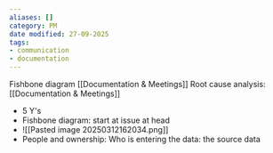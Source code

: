 ```yaml
---
aliases: []
category: PM
date modified: 27-09-2025
tags:
- communication
- documentation
---
```

Fishbone diagram
[[Documentation & Meetings]]
Root cause analysis: [[Documentation & Meetings]]
- 5 Y's
- Fishbone diagram: start at issue at head
- ![[Pasted image 20250312162034.png]]
- People and ownership: Who is entering the data: the source data